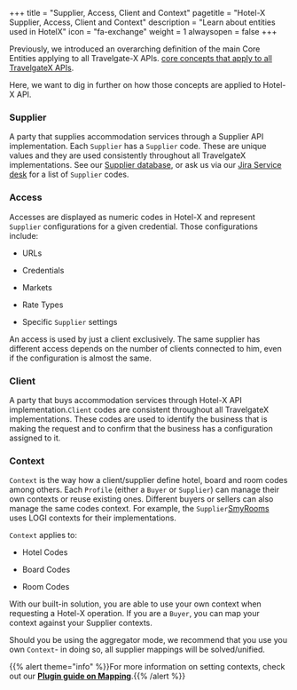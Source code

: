+++
title = "Supplier, Access, Client and Context"
pagetitle = "Hotel-X Supplier, Access, Client and Context"
description = "Learn about entities used in HotelX"
icon = "fa-exchange"
weight = 1
alwaysopen = false
+++

Previously, we introduced an overarching definition of the main Core Entities applying to all Travelgate-X APIs. [core concepts that apply to all TravelgateX APIs](/getting-started/concepts/). 

Here, we want to dig in further on how those concepts are applied to Hotel-X API.

### Supplier

A party that supplies accommodation services through a Supplier API implementation. Each `Supplier` has a `Supplier` code. These are unique values and they are used consistently throughout all TravelgateX implementations. See our [Supplier database](https://www.travelgatex.com/partners/seller), or ask us via our [Jira Service desk](https://xmltravelgate.atlassian.net/servicedesk/customer/portal/7) for a list of `Supplier` codes.


### Access

Accesses are displayed as numeric codes in Hotel-X and represent `Supplier` configurations for a given credential. Those configurations include:

* URLs 

* Credentials 

* Markets 

* Rate Types 

* Specific `Supplier` settings 

An access is used by just a client exclusively. The same supplier has different access depends on the number of clients connected to him, even if the configuration is almost the same.

### Client

A party that buys accommodation services through Hotel-X API implementation.`Client` codes are consistent throughout all TravelgateX implementations. These codes are used to identify the business that is making the request and to confirm that the business has a configuration assigned to it.

### Context

`Context` is the way how a client/supplier define hotel, board and room codes among others. Each `Profile` (either a `Buyer` or `Supplier`) can manage their own contexts or reuse existing ones. Different buyers or sellers can also manage the same codes context. For example, the `Supplier`[SmyRooms](https://www.travelgatex.com/partner/seller/smyrooms) uses LOGI contexts for their implementations.

`Context` applies to:

* Hotel Codes 

* Board Codes 

* Room Codes 

With our built-in solution, you are able to use your own context when requesting a Hotel-X operation. If you are a `Buyer`, you can map your context against your Supplier contexts.

Should you be using the aggregator mode, we recommend that you use you own `Context`- in doing so, all supplier mappings will be solved/unified.

{{% alert theme="info" %}}For more information on setting contexts, check out our <a href="/hotel-x/plugins/mapping/">**Plugin guide on Mapping**</a>.{{% /alert %}}
